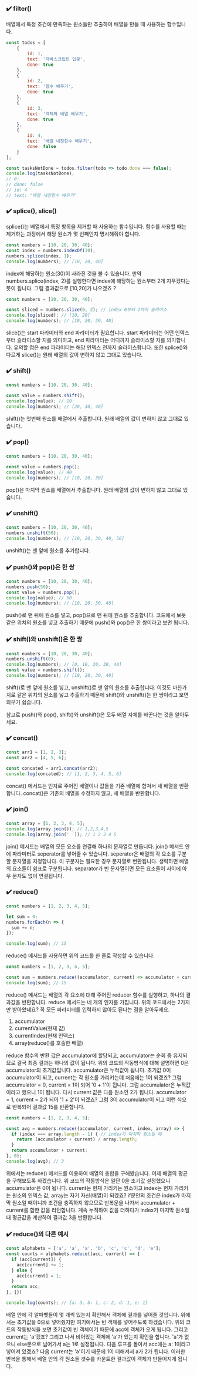 ### ✔️ filter()

배열에서 특정 조건에 만족하는 원소들만 추출하여 배열을 만들 때 사용하는 함수입니다. 

```jsx
const todos = [
    {
        id: 1,
        text: '자바스크립트 입문',
        done: true
    },
    {
        id: 2,
        text: '함수 배우기',
        done: true
    },
    {
        id: 3,
        text: '객체와 배열 배우기',
        done: true
    },
    {
        id: 4,
        text: '배열 내장함수 배우기',
        done: false
    }
];

const tasksNotDone = todos.filter(todo => todo.done === false);
console.log(tasksNotDone);
// 0:
// done: false
// id: 4
// text: "배열 내장함수 배우기"
```

### ✔️ splice(), slice()

splice()는 배열에서 특정 항목을 제거할 때 사용하는 함수입니다. 함수를 사용할 때는 제거하는 과정에서 해당 원소가 몇 번째인지 명시해줘야 합니다. 

```jsx
const numbers = [10, 20, 30, 40];
const index = numbers.indexOf(30);
numbers.splice(index, 1);
console.log(numbers); // [10, 20, 40]
```

index에 해당하는 원소(30)이 사라진 것을 볼 수 있습니다. 만약 numbers.splice(index, 2)를 실행한다면 index에 해당하는 원소부터 2개 지우겠다는 뜻이 됩니다. 그럼 결과값으로 [10,20]가 나오겠죠 ?

```jsx
const numbers = [10, 20, 30, 40];

const sliced = numbers.slice(0, 2); // index 0부터 2까지 슬라이스 
console.log(sliced); // [10, 20]
console.log(numbers); // [10, 20, 30, 40]
```

slice()는 start 파라미터와 end 파라미터가 필요합니다. start 파라미터는 어떤 인덱스부터 슬라이스할 지를 의미하고, end 파라미터는 어디까지 슬라이스할 지를 의미합니다. 유의할 점은 end 파라미터는 해당 인덱스 전까지 슬라이스합니다. 또한 splice()와 다르게 slice()는 원래 배열의 값이 변하지 않고 그대로 있습니다. 

### ✔️ shift()

```jsx
const numbers = [10, 20, 30, 40];

const value = numbers.shift();
console.log(value); // 10 
console.log(numbers); // [20, 30, 40]
```

shift()는 첫번째 원소를 배열에서 추출합니다. 원래 배열의 값이 변하지 않고 그대로 있습니다. 

### ✔️ pop()

```jsx
const numbers = [10, 20, 30, 40];

const value = numbers.pop();
console.log(value); // 40
console.log(numbers); // [10, 20, 30]
```

pop()은 마지막 원소를 배열에서 추출합니다. 원래 배열의 값이 변하지 않고 그대로 있습니다. 

### ✔️ unshift()

```jsx
const numbers = [10, 20, 30, 40];
numbers.unshift(50);
console.log(numbers); // [10, 20, 30, 40, 50]
```

unshift()는 맨 앞에 원소를 추가합니다. 

### ✔️ push()와 pop()은 한 쌍

```jsx
const numbers = [10, 20, 30, 40];
numbers.push(50);
const value = numbers.pop();
console.log(value); // 50
console.log(numbers); // [10, 20, 30, 40]
```

push()로 맨 뒤에 원소를 넣고, pop()으로 맨 뒤에 원소를 추출합니다. 코드에서 보듯 같은 위치의 원소를 넣고 추출하기 때문에 push()와 pop()은 한 쌍이라고 보면 됩니다. 

### ✔️ shift()와 unshift()은 한 쌍

```jsx
const numbers = [10, 20, 30, 40];
numbers.unshift(0);
console.log(numbers); // [0, 10, 20, 30, 40]
const value = numbers.shift();
console.log(numbers); // [10, 20, 30, 40]
```

shift()로 맨 앞에 원소를 넣고, unshift()로 맨 앞의 원소를 추출합니다. 이것도 마찬가지로 같은 위치의 원소를 넣고 추출하기 때문에 shift()와 unshift()는 한 쌍이라고 보면 외우기 쉽습니다. 

참고로 push()와 pop(), shift()와 unshift()은 모두 배열 자체를 바꾼다는 것을 알아두세요. 

### ✔️ concat()

```jsx
const arr1 = [1, 2, 3];
const arr2 = [4, 5, 6];

const concated = arr1.concat(arr2);
console.log(concated); // [1, 2, 3, 4, 5, 6]
```

concat() 메서드는 인자로 주어진 배열이나 값들을 기존 배열에 합쳐서 새 배열을 반환합니다. concat()은 기존의 배열을 수정하지 않고, 새 배열을 반환합니다. 

### ✔️ join()

```jsx
const array = [1, 2, 3, 4, 5];
console.log(array.join()); // 1,2,3,4,5
console.log(array.join(' ')); // 1 2 3 4 5
```

join() 메서드는 배열의 모든 요소를 연결해 하나의 문자열로 만듭니다. join() 메서드 안에 파라미터로 seperator를 넣어줄 수 있습니다. seperator은 배열의 각 요소를 구분할 문자열을 지정합니다. 이 구분자는 필요한 경우 문자열로 변환됩니다. 생략하면 배열의 요소들이 쉼표로 구분됩니다. separator가 빈 문자열이면 모든 요소들이 사이에 아무 문자도 없이 연결됩니다.

### ✔️ reduce()

```jsx
const numbers = [1, 2, 3, 4, 5];

let sum = 0;
numbers.forEach(n => {
  sum += n;
});

console.log(sum); // 15
```

reduce() 메서드를 사용하면 위의 코드를 한 줄로 작성할 수 있습니다. 

```jsx
const numbers = [1, 2, 3, 4, 5];

const sum = numbers.reduce((accumulator, current) => accumulator + current, 0);
console.log(sum); // 15
```

reduce() 메서드는 배열의 각 요소에 대해 주어진 reducer 함수를 실행하고, 하나의 결과값을 반환합니다. reduce 메서드는 네 개의 인자를 가집니다. 위의 코드에서는 2가지만 받아왔네요? 꼭 모든 파라미터를 입력하지 않아도 된다는 점을 알아두세요. 

1. accumulator
2. currentValue(현재 값)
3. currentIndex(현재 인덱스)
4. array(reduce()를 호출한 배열)

reduce 함수의 반환 값은 accumulator에 할당되고, accumulator는 순회 중 유지되므로 결국 최종 결과는 하나의 값이 됩니다. 위의 코드의 작동방식에 대해 설명하면 0은 accumulator의 초기값입니다. accumulator은 누적값이 됩니다. 초기값 0이 accumulator이 되고, current는 각 원소를 가리키는데 처음에는 1이 되겠죠? 그럼 accumulator = 0, current = 1이 되어 '0 + 1'이 됩니다. 그럼 accumulator은 누적값이라고 했으니 1이 됩니다. 다시 current 값은 다음 원소인 2가 됩니다. accumulator = 1, current = 2가 되어 '1 + 2'이 되겠죠? 그럼 3이 accumulator이 되고 이런 식으로 반복되어 결과값 15를 반환합니다. 

```jsx
const numbers = [1, 2, 3, 4, 5];

const avg = numbers.reduce((accumulator, current, index, array) => {
  if (index === array.length - 1) { // index가 마지막 원소일 때
    return (accumulator + current) / array.length;
  }
  return accumulator + current;
}, 0);
console.log(avg); // 3
```

위에서는 reduce() 메서드를 이용하여 배열의 총합을 구해봤습니다. 이제 배열의 평균을 구해보도록 하겠습니다. 위 코드의 작동방식은 일단 0을 초기값 설정했으니 accumulator은 0이 됩니다. current는 현재 가리키는 원소이고 index는 현재 가리키는 원소의 인덱스 값, array는 자기 자신(배열)이 되겠죠? if문안의 조건은 index가 마지막 원소일 때이니까 조건을 충족하지 않으므로 반복문을 나가서 accumulator + current를 합한 값을 리턴합니다. 계속 누적하여 값을 더하다가 index가 마지막 원소일 때 평균값을 계산하여 결과값 3을 반환합니다. 

### ✔️ reduce()의 다른 예시

```jsx
const alphabets = ['a', 'a', 'a', 'b', 'c', 'c', 'd', 'e'];
const counts = alphabets.reduce((acc, current) => {
  if (acc[current]) {
    acc[current] += 1;
  } else {
    acc[current] = 1;    
  }
  return acc;
}, {})

console.log(counts); // {a: 3, b: 1, c: 2, d: 1, e: 1}
```

배열 안에 각 알파벳들이 몇 개씩 있는지 확인해서 객체에 결과를 넣어줄 것입니다. 위에서는 초기값을 0으로 넣어줬지만 여기에서는 빈 객체를 넣어주도록 하겠습니다. 위의 코드의 작동방식을 보면 초기값이 빈 객체이기 때문에 acc에 객체가 오게 됩니다. 그리고 current는 'a'겠죠? 그리고 나서 비어있는 객체에 'a'가 있는지 확인을 합니다. 'a'가 없으니 else문으로 넘어가서 a는 1로 설정됩니다. 다음 루프를 돌아서 acc에는 a: 1이라고 넣어져 있겠죠? 다음 current는 'a'이기 때문에 1이 더해져서 a가 2가 됩니다. 이러한 반복을 통해서 배열 안의 각 원소들 갯수를 카운트한 결과값이 객체가 만들어지게 됩니다.
